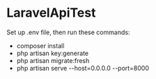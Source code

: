 # LaravelApiTest

Set up .env file, then run these commands: 

* composer install
* php artisan key:generate
* php artisan migrate:fresh
* php artisan serve --host=0.0.0.0 --port=8000